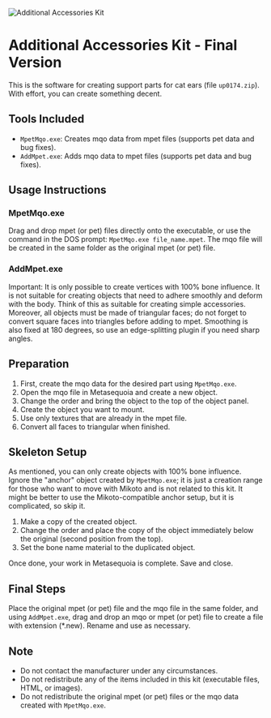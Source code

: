 ![Additional Accessories Kit](https://i.imgur.com/NDbeKWF.png)

# Additional Accessories Kit - Final Version

This is the software for creating support parts for cat ears (file `up0174.zip`). With effort, you can create something decent.

## Tools Included

- `MpetMqo.exe`: Creates mqo data from mpet files (supports pet data and bug fixes).
- `AddMpet.exe`: Adds mqo data to mpet files (supports pet data and bug fixes).

## Usage Instructions

### MpetMqo.exe

Drag and drop mpet (or pet) files directly onto the executable, or use the command in the DOS prompt: `MpetMqo.exe file_name.mpet`. The mqo file will be created in the same folder as the original mpet (or pet) file.

### AddMpet.exe

Important: It is only possible to create vertices with 100% bone influence. It is not suitable for creating objects that need to adhere smoothly and deform with the body. Think of this as suitable for creating simple accessories. Moreover, all objects must be made of triangular faces; do not forget to convert square faces into triangles before adding to mpet. Smoothing is also fixed at 180 degrees, so use an edge-splitting plugin if you need sharp angles.

## Preparation

1. First, create the mqo data for the desired part using `MpetMqo.exe`.
2. Open the mqo file in Metasequoia and create a new object.
3. Change the order and bring the object to the top of the object panel.
4. Create the object you want to mount.
5. Use only textures that are already in the mpet file.
6. Convert all faces to triangular when finished.

## Skeleton Setup

As mentioned, you can only create objects with 100% bone influence. Ignore the "anchor" object created by `MpetMqo.exe`; it is just a creation range for those who want to move with Mikoto and is not related to this kit. It might be better to use the Mikoto-compatible anchor setup, but it is complicated, so skip it.

1. Make a copy of the created object.
2. Change the order and place the copy of the object immediately below the original (second position from the top).
3. Set the bone name material to the duplicated object.

Once done, your work in Metasequoia is complete. Save and close.

## Final Steps

Place the original mpet (or pet) file and the mqo file in the same folder, and using `AddMpet.exe`, drag and drop an mqo or mpet (or pet) file to create a file with extension (*.new). Rename and use as necessary.

## Note

- Do not contact the manufacturer under any circumstances.
- Do not redistribute any of the items included in this kit (executable files, HTML, or images).
- Do not redistribute the original mpet (or pet) files or the mqo data created with `MpetMqo.exe`.

